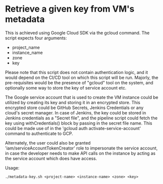 # Retrieve a given key from VM's metadata

This is achieved using Google Cloud SDK via the gcloud command.
The script expects four arguments:
- project_name
- instance_name
- zone
- key

Please note that this script does not contain authentication logic, and it would depend on the CI/CD tool on which this script will be run.
Majorly, the pre-requisites would be the presence of "gcloud" tool on the system, and optionally some way to store the key of service account etc.

The Google service account that is used to create the VM instance could be utilized by creating its key and storing it in an encrypted store. This encrypted store could be GitHub Secrets, Jenkins Credentials or any cloud's secret manager.
In case of Jenkins, the key could be stored in Jenkins credentials as a "Secret file", and the pipeline script could fetch the key using withCredentials() block by passing in the secret file name.
This could be made use of in the 'gcloud auth activate-service-account' command to authenticate to GCP.

Alternately, the user could also be granted 'iam/serviceAccountTokenCreator' role to impersonate the service account, in case the developer needs to make API calls on the instance by acting as the service account which does have access.

Usage:
```
./metadata-key.sh <project-name> <instance-name> <zone> <key>
```
